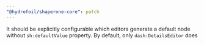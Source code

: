 ```yaml
---
"@hydrofoil/shaperone-core": patch
---
```


It should be explicitly configurable which editors generate a default node without `sh:defaultValue` property. By default, only `dash:DetailsEditor` does
